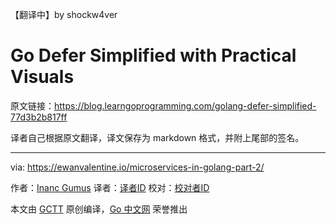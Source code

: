 【翻译中】by shockw4ver
# Go Defer Simplified with Practical Visuals

原文链接：https://blog.learngoprogramming.com/golang-defer-simplified-77d3b2b817ff

译者自己根据原文翻译，译文保存为 markdown 格式，并附上尾部的签名。

----------------

via: https://ewanvalentine.io/microservices-in-golang-part-2/

作者：[Inanc Gumus](https://blog.learngoprogramming.com/@inanc?source=post_header_lockup)
译者：[译者ID](https://github.com/译者ID)
校对：[校对者ID](https://github.com/校对者ID)

本文由 [GCTT](https://github.com/studygolang/GCTT) 原创编译，[Go 中文网](https://studygolang.com/) 荣誉推出
